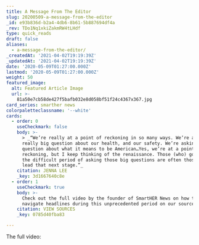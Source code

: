 ```yaml
---
title: A Message From The Editor
slug: 20200509-a-message-from-the-editor
_id: e93b836d-b2a4-4db6-8b61-5b887694df4a
_rev: TDo1Nq1xkiZakmRW4tLHdf
type: quick_reads
draft: false
aliases:
  - a-message-from-the-editor/
_createdAt: '2021-04-02T19:19:39Z'
_updatedAt: '2021-04-02T19:19:39Z'
date: '2020-05-09T01:27:00.000Z'
lastmod: '2020-05-09T01:27:00.000Z'
weight: 50
featured_image:
  alt: Featured Article Image
  url: >-
    81a50e7cb58de427f5bafb032e8d058bf51f24c4367x367.jpg
card_series: smarther news
colorpaletteclassname: '--white'
cards:
  - order: 0
    useCheckmark: false
    body: >-
      > _“We’re really at a point of reckoning in so many ways. We’re asking
      really big question about our health, and our safety. We’re asking big
      question about what it means to be American…Yes, we’re at a point of
      reckoning, but I keep thinking of the renaissance. Those (who) go through
      the difficult period of asking those big questions are often those who
      lead that next stage.”_
    citation: JENNA LEE
    _key: 3d1667640c8e
  - order: 1
    useCheckmark: true
    body: >-
      Check out the full video by the founder of SmartHER News on how to
      navigate headlines during this unprecedented period on our source page.
    citation: VIEW SOURCES
    _key: 0785d40fba83

---
```

The full video: